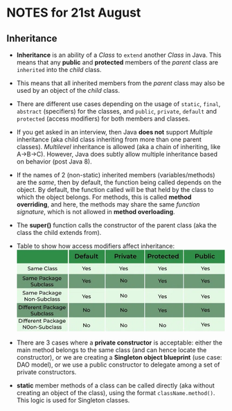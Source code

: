 # NOTES for 21st August

## Inheritance

* __Inheritance__  is an ability of a _Class_ to `extend` another _Class_ in Java. This means that any __public__ and __protected__ members of the _parent_ class are `inherited` into the _child_ class.

* This means that all inherited members from the _parent_ class may also be used by an object of the _child_ class.

* There are different use cases depending on the usage of `static`, `final`, `abstract` (specifiers) for the classes, and `public`, `private`, `default` and `protected` (access modifiers) for both members and classes.

* If you get asked in an interview, then Java __does not__ support _Multiple_ inheritance (aka child class inheriting from more than one parent classes). _Multilevel_ inheritance is allowed (aka a chain of inheriting, like A->B->C). However, Java does subtly allow multiple inheritance based on behavior (post Java 8).

* If the names of 2 (non-static) inherited members (variables/methods) are the _same_, then by default, the function being called depends on the object. By default, the function called will be that held by the class to which the object belongs. For methods, this is called __method overriding__, and here, the methods may share the same _function signature_, which is not allowed in __method overloading__.

* The __super()__ function calls the constructor of the parent class (aka the class the child extends from).

* Table to show how access modifiers affect inheritance:
![Access Modifier Table](./Access-Modifiers-in-Java.webp)

* There are 3 cases where a __private constructor__ is acceptable: either the main method belongs to the same class (and can hence locate the constructor), or we are creating a __Singleton object blueprint__ (use case: DAO model), or we use a public constructor to delegate among a set of private constructors.

* __static__ member methods of a class can be called directly (aka without creating an object of the class), using the format `className.method()`. This logic is used for Singleton classes.